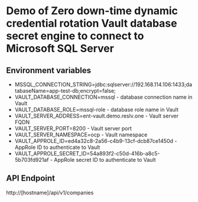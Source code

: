 # Demo of Zero down-time dynamic credential rotation Vault database secret engine to connect to Microsoft SQL Server

## Environment variables
- MSSQL_CONNECTION_STRING=jdbc:sqlserver://192.168.114.106:1433;databaseName=app-test-db;encrypt=false;<br />
- VAULT_DATABASE_CONNECTION=mssql - database connection name in Vault<br />
- VAULT_DATABASE_ROLE=mssql-role - database role name in Vault<br />
- VAULT_SERVER_ADDRESS=ent-vault.demo.reslv.one - Vault server FQDN<br />
- VAULT_SERVER_PORT=8200 - Vault server port<br />
- VAULT_SERVER_NAMESPACE=ocp - Vault namespace<br />
- VAULT_APPROLE_ID=ed4a32c8-2a56-c4b9-13cf-dcb87ce1450d - AppRole ID to authenticate to Vault<br />
- VAULT_APPROLE_SECRET_ID=54a893f2-c50d-416b-a8c5-5b703fd921af - AppRole secret ID to authenticate to Vault<br />

## API Endpoint
http://[hostname]/api/v1/companies
